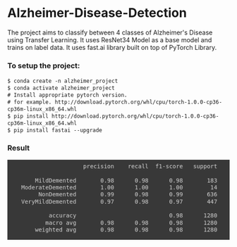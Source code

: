 # Alzheimer-Disease-Detection
The project aims to classify between 4 classes of Alzheimer's Disease using Transfer Learning. It uses ResNet34 Model as a base model and trains on label data.
It uses fast.ai library built on top of PyTorch Library.


### To setup the project:
```
$ conda create -n alzheimer_project
$ conda activate alzheimer_project
# Install appropriate pytorch version.
# for example. http://download.pytorch.org/whl/cpu/torch-1.0.0-cp36-cp36m-linux_x86_64.whl
$ pip install http://download.pytorch.org/whl/cpu/torch-1.0.0-cp36-cp36m-linux_x86_64.whl
$ pip install fastai --upgrade
```


### Result
![image](result.png)
